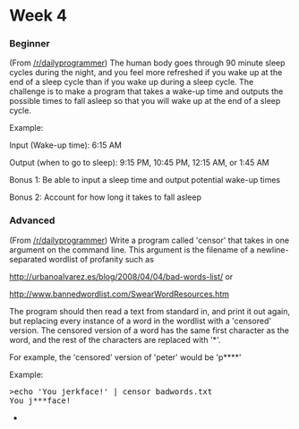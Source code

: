 # Week 4

### Beginner
(From <a href="http://www.reddit.com/r/dailyprogrammer/comments/106go0/9202012_challenge_100_easy_sleep_cycle_estimator/">/r/dailyprogrammer</a>) The human body goes through 90 minute sleep cycles during the night, and you feel more refreshed if you wake up at the end of a sleep cycle than if you wake up during a sleep cycle. The challenge is to make a program that takes a wake-up time and outputs the possible times to fall asleep so that you will wake up at the end of a sleep cycle.

Example:

Input (Wake-up time): 6:15 AM

Output (when to go to sleep): 9:15 PM, 10:45 PM, 12:15 AM, or 1:45 AM

Bonus 1: Be able to input a sleep time and output potential wake-up times

Bonus 2: Account for how long it takes to fall asleep

### Advanced
(From <a href="http://www.reddit.com/r/dailyprogrammer/comments/106gse/9202012_challenge_100_intermediate_bad_word_filter/">/r/dailyprogrammer</a>) Write a program called 'censor' that takes in one argument on the command line. This argument is the filename of a newline-separated wordlist of profanity such as

<a>http://urbanoalvarez.es/blog/2008/04/04/bad-words-list/</a> or

<a>http://www.bannedwordlist.com/SwearWordResources.htm</a>

The program should then read a text from standard in, and print it out again, but replacing every instance of a word in the wordlist with a 'censored' version. The censored version of a word has the same first character as the word, and the rest of the characters are replaced with '*'.

For example, the 'censored' version of 'peter' would be 'p****'

Example:

<pre>
>echo 'You jerkface!' | censor badwords.txt
You j***face!
</pre>

-
